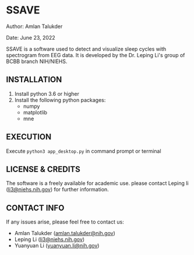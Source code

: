 # SSAVE

Author: Amlan Talukder

Date: June 23, 2022

SSAVE is a software used to detect and visualize sleep cycles with spectrogram from EEG data. 
It is developed by the Dr. Leping Li's group of BCBB branch NIH/NIEHS.

INSTALLATION
--------------------------------------------------------------------------------------------
   1. Install python 3.6 or higher
   2. Install the following python packages:
        * numpy
        * matplotlib
        * mne

EXECUTION
--------------------------------------------------------------------------------------------------------------------------------------
Execute `python3 app_desktop.py` in command prompt or terminal

LICENSE & CREDITS
-------------------------------------------------------------------------------------------------
The software is a freely available for academic use.
please contact Leping li (li3@niehs.nih.gov) for further information. 

CONTACT INFO
-------------------------------------------------------------------------------------------------
If any issues arise, please feel free to contact us:
* Amlan Talukder (amlan.talukder@nih.gov)
* Leping Li (li3@niehs.nih.gov)
* Yuanyuan Li (yuanyuan.li@nih.gov)